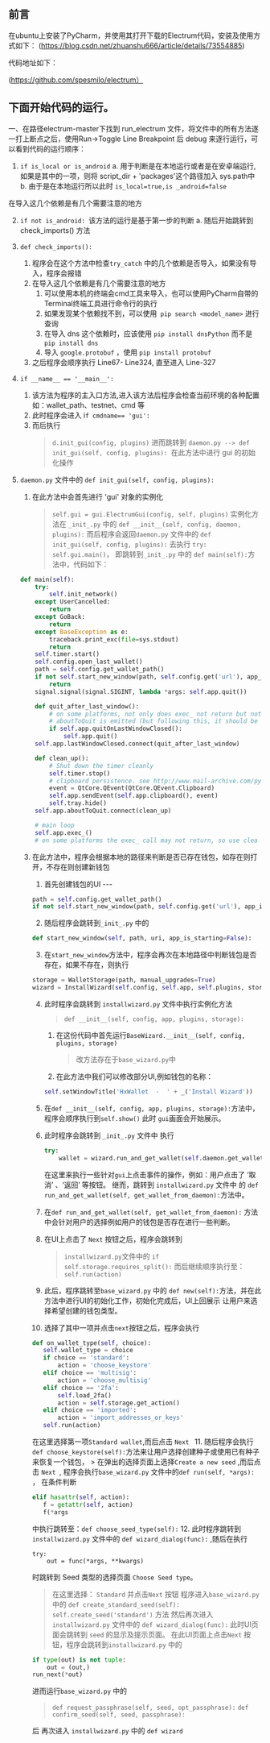 
前言
---
在ubuntu上安装了PyCharm，并使用其打开下载的Electrum代码，安装及使用方式如下：
(https://blog.csdn.net/zhuanshu666/article/details/73554885)

代码地址如下：

(https://github.com/spesmilo/electrum）

下面开始代码的运行。
---
 一、在路径electrum-master下找到 run_electrum 文件，将文件中的所有方法逐一打上断点之后，使用Run->Toggle Line Breakpoint 后 debug 来逐行运行，可以看到代码的运行顺序：
	

 1. `if is_local or is_android`
		a.  用于判断是在本地运行或者是在安卓端运行,如果是其中的一项，则将 script_dir + 'packages'这个路径加入 sys.path中
		b.  由于是在本地运行所以此时 `is_local=true,is _android=false`
	

 在导入这几个依赖是有几个需要注意的地方

 2. `if not is_android: `该方法的运行是基于第一步的判断
		 a.  随后开始跳转到 check_imports() 方法
		 
 3. `def check_imports():`
	 1.	程序会在这个方法中检查`try_catch` 中的几个依赖是否导入，如果没有导入，程序会报错
	 2.	在导入这几个依赖是有几个需要注意的地方
		1.  可以使用本机的终端会cmd工具来导入，也可以使用PyCharm自带的 Terminal终端工具进行命令行的执行
		2.  如果发现某个依赖找不到，可以使用` pip search <model_name>` 进行查询
	    3.  在导入 dns 这个依赖时，应该使用 `pip install dnsPython` 而不是 `pip install dns`
		4.  导入 `google.protobuf` ，使用 `pip install protobuf`
	3. 之后程序会顺序执行 Line67- Line324, 直至进入 Line-327
	

 4. `if __name__ == '__main__':`
	1.  该方法为程序的主入口方法,进入该方法后程序会检查当前环境的各种配置如：wallet_path、testnet、cmd 等
	2.  此时程序会进入  i`f cmdname== 'gui':` 
	3.  而后执行 
		>  `d.init_gui(config, plugins)`
		进而跳转到 
		> `daemon.py --> def init_gui(self, config, plugins): `在此方法中进行 gui 的初始化操作
   
 5. `daemon.py` 文件中的 `def init_gui(self, config, plugins):`
	1. 在此方法中会首先进行 'gui' 对象的实例化
		> `self.gui = gui.ElectrumGui(config, self, plugins)`
		实例化方法在 `_init_.py` 中的 
		`def __init__(self, config, daemon, plugins):`
		而后程序会返回`daemon.py` 文件中的 `def init_gui(self, config, plugins):` 
		去执行 `try: self.gui.main()`，
		即跳转到`_init_.py` 中的 `def main(self):`方法中，代码如下：
	```python
	def main(self):
        try:
            self.init_network()
        except UserCancelled:
            return
        except GoBack:
            return
        except BaseException as e:
            traceback.print_exc(file=sys.stdout)
            return
        self.timer.start()
        self.config.open_last_wallet()
        path = self.config.get_wallet_path()
        if not self.start_new_window(path, self.config.get('url'), app_is_starting=True):
            return
        signal.signal(signal.SIGINT, lambda *args: self.app.quit())

        def quit_after_last_window():
            # on some platforms, not only does exec_ not return but not even
            # aboutToQuit is emitted (but following this, it should be emitted)
            if self.app.quitOnLastWindowClosed():
                self.app.quit()
        self.app.lastWindowClosed.connect(quit_after_last_window)

        def clean_up():
            # Shut down the timer cleanly
            self.timer.stop()
            # clipboard persistence. see http://www.mail-archive.com/pyqt@riverbankcomputing.com/msg17328.html
            event = QtCore.QEvent(QtCore.QEvent.Clipboard)
            self.app.sendEvent(self.app.clipboard(), event)
            self.tray.hide()
        self.app.aboutToQuit.connect(clean_up)

        # main loop
        self.app.exec_()
        # on some platforms the exec_ call may not return, so use clea
	```
	

	 3. 在此方法中，程序会根据本地的路径来判断是否已存在钱包，如存在则打开，不存在则创建新钱包
		 1. 首先创建钱包的UI --- 
		```python
		path = self.config.get_wallet_path()
        if not self.start_new_window(path, self.config.get('url'), app_is_starting=True):
		```
		 2.  随后程序会跳转到`_init_.py` 中的 
		 ```python
		 def start_new_window(self, path, uri, app_is_starting=False):
		 ```
		 3. 在`start_new_window`方法中，程序会再次在本地路径中判断钱包是否存在，如果不存在，则执行
		 ```python
		 storage = WalletStorage(path, manual_upgrades=True)
         wizard = InstallWizard(self.config, self.app, self.plugins, storage)
		 ```
		 4. 此时程序会跳转到 `installwizard.py` 文件中执行实例化方法
			 > `def __init__(self, config, app, plugins, storage):`
			 1. 在这份代码中首先运行`BaseWizard.__init__(self, config, plugins, storage)` 
				 > 改方法存在于`base_wizard.py`中 
			 2. 在此方法中我们可以修改部分UI,例如钱包的名称：
			```python
			self.setWindowTitle('HxWallet  -  ' + _('Install Wizard'))
			```		
		5. 在`def __init__(self, config, app, plugins, storage):`方法中，程序会顺序执行到`self.show()` 此时 `gui`画面会开始展示。
		6. 此时程序会跳转到 `_init_.py` 文件中 执行
			```python
			try:
                wallet = wizard.run_and_get_wallet(self.daemon.get_wallet)
			```
			在这里来执行一些针对`gui`上点击事件的操作，例如：用户点击了 ‘取消’ 、‘返回’ 等按钮。
			继而，跳转到 `installwizard.py` 文件中 的 `def run_and_get_wallet(self, get_wallet_from_daemon):`方法中。
 
		 7. 在`def run_and_get_wallet(self, get_wallet_from_daemon):`	方法中会针对用户的选择例如用户的钱包是否存在进行一些判断。		
		 8. 在UI上点击了 `Next` 按钮之后，程序会跳转到 
			 > `installwizard.py`文件中的 `if self.storage.requires_split():` 
			 而后继续顺序执行至：` self.run(action)`
		 9. 此后，程序跳转至`base_wizard.py` 中的 `def new(self):`方法，并在此方法中进行UI的初始化工作，初始化完成后，UI上回展示 让用户来选择希望创建的钱包类型。
		7. 选择了其中一项并点击`next`按钮之后，程序会执行
		 ```python
		 def on_wallet_type(self, choice):
	        self.wallet_type = choice
	        if choice == 'standard':
	            action = 'choose_keystore'
	        elif choice == 'multisig':
	            action = 'choose_multisig'
	        elif choice == '2fa':
	            self.load_2fa()
	            action = self.storage.get_action()
	        elif choice == 'imported':
	            action = 'import_addresses_or_keys'
	        self.run(action)
		 ```  
		在这里选择第一项`Standard wallet`,而后点击 `Next `
		 11. 随后程序会执行 `def choose_keystore(self):`方法来让用户选择创建种子或使用已有种子来恢复一个钱包，
			 > 在弹出的选择页面上选择`Create a new seed` ,而后点击 `Next `,
			 程序会执行`base_wizard.py` 文件中的`def run(self, *args):` ，
			 在条件判断
		 ```python
		 elif hasattr(self, action):
            f = getattr(self, action)
            f(*args
		 ```
		中执行跳转至：`def choose_seed_type(self):`
		12. 此时程序跳转到  `installwizard.py` 文件中的 `def wizard_dialog(func):` ,随后在执行
		```
		try:
            out = func(*args, **kwargs)
		```			
		时跳转到 Seed 类型的选择页面 `Choose Seed type`。
		> 在这里选择： `Standard` 并点击`Next` 按钮
		程序进入`base_wizard.py` 中的 
		`def create_standard_seed(self): self.create_seed('standard')` 方法
		然后再次进入 `installwizard.py` 文件中的 `def wizard_dialog(func):`
		此时UI页面会跳转到 `seed` 的显示及提示页面。
		在此UI页面上点击`Next` 按钮，程序会跳转到`installwizard.py` 中的 
		```python
		if type(out) is not tuple:
            out = (out,)
        run_next(*out)
		```
		进而运行`base_wizard.py` 中的 
		>`def request_passphrase(self, seed, opt_passphrase):`
			`def confirm_seed(self, seed, passphrase):`
	
		后 再次进入 `installwizard.py` 中的 `def wizard`

 

		
		



		



		

    

<!--stackedit_data:
eyJoaXN0b3J5IjpbODY4NDU1Nzk2LDYwNTAxMjMzOSw1NDA1MD
MzMzAsLTE2Mjg4NzI0NTgsLTEwMTU3ODI1NiwtOTk5NTkxOTcs
LTk5OTU5MTk3LDIwMTA4MzczMTAsLTIyMjIwNDUxMSwtMTI0Nj
I3ODIzNSwtMTQyMDI0MTgyOSwyNDI2NjMyOTEsMTE4NjA5MTY3
OSwxMzQ5MjUxNDkwLC0xMTUwNjMxMzU4LC0yMTIzMzI2NzgwLC
0xODA1MDIzMjQ2LDU3MTQ4NzA4MywxNTgyODMxNjI3LDIwNzU2
NDk2MTFdfQ==
-->